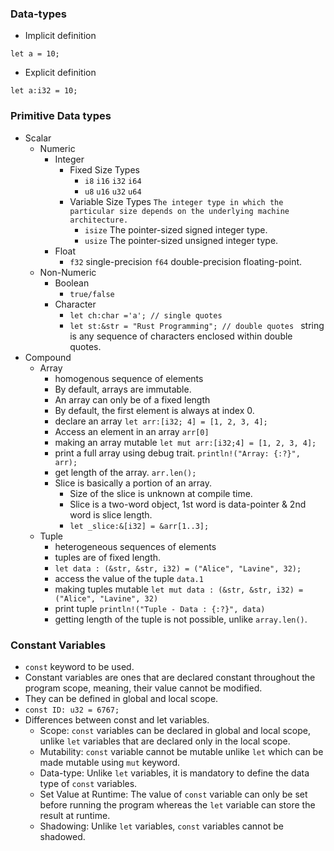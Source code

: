 ### Data-types
- Implicit definition
```
let a = 10;
```
- Explicit definition
```
let a:i32 = 10;
```
### Primitive Data types
 - Scalar
     - Numeric
        - Integer
            - Fixed Size Types
                - `i8` `i16` `i32` `i64`
                - `u8` `u16` `u32` `u64`
            - Variable Size Types `The integer type in which the particular size depends on the underlying machine architecture.`
                - `isize` The pointer-sized signed integer type.
                - `usize` The pointer-sized unsigned integer type.
        - Float 
            - `f32` single-precision `f64` double-precision floating-point.
     - Non-Numeric
        - Boolean
            - `true/false`
        - Character
            - `let ch:char ='a'; // single quotes `
            - `let st:&str = "Rust Programming"; // double quotes ` string is any sequence of characters enclosed within double quotes. 
 - Compound
    - Array
        - homogenous sequence of elements
        - By default, arrays are immutable.
        - An array can only be of a fixed length
        - By default, the first element is always at index 0.
        - declare an array ` let arr:[i32; 4] = [1, 2, 3, 4]; `
        - Access an element in an array ` arr[0] `
        - making an array mutable ` let mut arr:[i32;4] = [1, 2, 3, 4]; `
        - print a full array using debug trait. ` println!("Array: {:?}", arr); `
        - get length of the array. ` arr.len(); `
        - Slice is basically a portion of an array.
            - Size of the slice is unknown at compile time.
            - Slice is a two-word object, 1st word is data-pointer & 2nd word is slice length.
            - `let _slice:&[i32] = &arr[1..3];`  
    - Tuple
        - heterogeneous sequences of elements
        - tuples are of fixed length.
        - `let data : (&str, &str, i32) = ("Alice", "Lavine", 32);`
        - access the value of the tuple `data.1`
        - making tuples mutable `let mut data : (&str, &str, i32) = ("Alice", "Lavine", 32)`
        - print tuple `println!("Tuple - Data : {:?}", data)`
        - getting length of the tuple is not possible, unlike `array.len()`.
        

### Constant Variables
- `const` keyword to be used. 
- Constant variables are ones that are declared constant throughout the program scope, meaning, their value cannot be modified.
- They can be defined in global and local scope.
- `const ID: u32 = 6767;`
- Differences between const and let variables.
    - Scope: `const` variables can be declared in global and local scope, unlike `let` variables that are declared only in the local scope.
    - Mutability: `const` variable cannot be mutable unlike `let` which can be made mutable using `mut` keyword.
    - Data-type: Unlike `let` variables, it is mandatory to define the data type of `const` variables.
    - Set Value at Runtime: The value of `const` variable can only be set before running the program whereas the `let` variable can store the result at runtime.
    - Shadowing: Unlike `let` variables, `const` variables cannot be shadowed.
    
